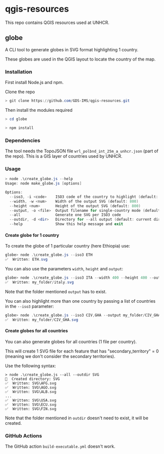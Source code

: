# qgis-resources

This repo contains QGIS resources used at UNHCR.

## globe

A CLI tool to generate globes in SVG format highlighting 1 country.

These globes are used in the QGIS layout to locate the country of the map.

### Installation

First install Node.js and npm.


Clone the repo

```powershell
> git clone https://github.com/GDS-IMS/qgis-resources.git
```


Then install the modules required

```powershell
> cd globe

> npm install
```

### Dependencies

The tool needs the TopoJSON file `wrl_polbnd_int_25m_a_unhcr.json` (part of the repo). This is a GIS layer of countries used by UNHCR.

### Usage

```powershell
> node .\create_globe.js --help
Usage: node make_globe.js [options]

Options:
  --iso3, -i <code>    ISO3 code of the country to highlight (default: ETH)
  --width, -w <num>    Width of the output SVG (default: 800)
  --height <num>       Height of the output SVG (default: 800)
  --output, -o <file>  Output filename for single-country mode (default: <ISO3>.svg)
  --all                Generate one SVG per ISO3 code
  --outdir, -d <dir>   Directory for --all output (default: current directory)
  --help               Show this help message and exit

```

#### Create globe for 1 country

To create the globe of 1 particular country (here Ethiopia) use:

```powershell
globe> node .\create_globe.js --iso3 ETH
✅  Written: ETH.svg
```

You can also use the parameters `width`, `height` and `output`:

```powershell
globe> node .\create_globe.js --iso3 ITA --width 400 --height 400 --output my_folder/italy.svg
✅  Written: my_folder/italy.svg
```
Note that the folder mentioned `output` has to exist.

You can also highlight more than one country by passing a list of countries in the `--iso3` parameter:

```powershell
globe> node .\create_globe.js --iso3 CIV,GHA --output my_folder/CIV_GHA.svg
✅  Written: my_folder/CIV_GHA.svg
```

#### Create globes for all countries

You can also generate globes for all countries (1 file per country).

This will create 1 SVG file for each feature that has "secondary_territory" = 0 (meaning we don't consider the secondary territories).

Use the following syntax:

```
> node .\create_globe.js --all --outdir SVG
📁  Created directory: SVG
✅  Written: SVG\AFG.svg
✅  Written: SVG\AGO.svg
✅  Written: SVG\ALB.svg
...
✅  Written: SVG\USA.svg
✅  Written: SVG\ECU.svg
✅  Written: SVG\FIN.svg
```

Note that the folder mentioned in `outdir` doesn't need to exist, it will be created.

### GitHub Actions

The GitHub action `build-executable.yml` doesn't work.